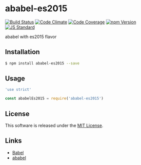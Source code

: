 ababel-es2015
==========

<!---
This file is generated by ape-tmpl. Do not update manually.
--->

<!-- Badge Start -->
<a name="badges"></a>

[![Build Status][bd_travis_shield_url]][bd_travis_url]
[![Code Climate][bd_codeclimate_shield_url]][bd_codeclimate_url]
[![Code Coverage][bd_codeclimate_coverage_shield_url]][bd_codeclimate_url]
[![npm Version][bd_npm_shield_url]][bd_npm_url]
[![JS Standard][bd_standard_shield_url]][bd_standard_url]

[bd_repo_url]: https://github.com/a-labo/ababel-es2015
[bd_travis_url]: http://travis-ci.org/a-labo/ababel-es2015
[bd_travis_shield_url]: http://img.shields.io/travis/a-labo/ababel-es2015.svg?style=flat
[bd_travis_com_url]: http://travis-ci.com/a-labo/ababel-es2015
[bd_travis_com_shield_url]: https://api.travis-ci.com/a-labo/ababel-es2015.svg?token=
[bd_license_url]: https://github.com/a-labo/ababel-es2015/blob/master/LICENSE
[bd_codeclimate_url]: http://codeclimate.com/github/a-labo/ababel-es2015
[bd_codeclimate_shield_url]: http://img.shields.io/codeclimate/github/a-labo/ababel-es2015.svg?style=flat
[bd_codeclimate_coverage_shield_url]: http://img.shields.io/codeclimate/coverage/github/a-labo/ababel-es2015.svg?style=flat
[bd_gemnasium_url]: https://gemnasium.com/a-labo/ababel-es2015
[bd_gemnasium_shield_url]: https://gemnasium.com/a-labo/ababel-es2015.svg
[bd_npm_url]: http://www.npmjs.org/package/ababel-es2015
[bd_npm_shield_url]: http://img.shields.io/npm/v/ababel-es2015.svg?style=flat
[bd_standard_url]: http://standardjs.com/
[bd_standard_shield_url]: https://img.shields.io/badge/code%20style-standard-brightgreen.svg

<!-- Badge End -->


<!-- Description Start -->
<a name="description"></a>

ababel with es2015 flavor

<!-- Description End -->


<!-- Overview Start -->
<a name="overview"></a>



<!-- Overview End -->


<!-- Sections Start -->
<a name="sections"></a>

<!-- Section from "doc/guides/01.Installation.md.hbs" Start -->

<a name="section-doc-guides-01-installation-md"></a>

Installation
-----

```bash
$ npm install ababel-es2015 --save
```


<!-- Section from "doc/guides/01.Installation.md.hbs" End -->

<!-- Section from "doc/guides/02.Usage.md.hbs" Start -->

<a name="section-doc-guides-02-usage-md"></a>

Usage
---------

```javascript
'use strict'

const ababelEs2015 = require('ababel-es2015')

```


<!-- Section from "doc/guides/02.Usage.md.hbs" End -->


<!-- Sections Start -->


<!-- LICENSE Start -->
<a name="license"></a>

License
-------
This software is released under the [MIT License](https://github.com/a-labo/ababel-es2015/blob/master/LICENSE).

<!-- LICENSE End -->


<!-- Links Start -->
<a name="links"></a>

Links
------

+ [Babel][babel_url]
+ [ababel][ababel_url]

[babel_url]: https://babeljs.io/
[ababel_url]: https://github.com/a-labo/ababel#readme

<!-- Links End -->
